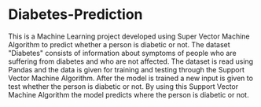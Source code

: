 # Diabetes-Prediction
This is a Machine Learning project developed using Super Vector Machine Algorithm to predict whether a person is diabetic or not. 
The dataset "Diabetes" consists of information about symptoms of  people who are suffering from diabetes  and who are not affected.
The dataset is read using Pandas and the data is  given for training and testing through the Support Vector Machine Algorithm.
After the model is trained a new input is given to test whether the person is diabetic or not.
By using this Support Vector Machine Algorithm the model predicts where the person is diabetic or not.
